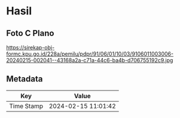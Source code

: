 # Hasil

## Foto C Plano

https://sirekap-obj-formc.kpu.go.id/228a/pemilu/pdpr/91/06/01/10/03/9106011003006-20240215-002041--43168a2a-c71a-44c6-ba4b-d706755192c9.jpg


## Metadata

| Key        | Value               |
| ---------- | ------------------- |
| Time Stamp | 2024-02-15 11:01:42 |



